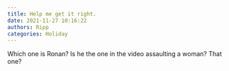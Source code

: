 ```yaml
---
title: Help me get it right.
date: 2021-11-27 10:16:22
authors: Ripp
categories: Holiday
---
```


 Which one is Ronan?  Is he the one in the video assaulting a woman?  That one?